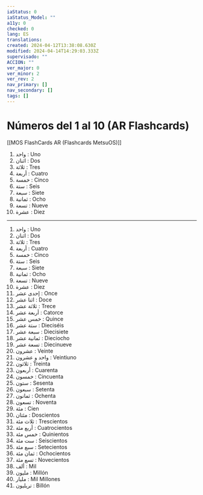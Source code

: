 ```yaml
---
iaStatus: 0
iaStatus_Model: ""
a11y: 0
checked: 0
lang: ES
translations: 
created: 2024-04-12T13:38:08.630Z
modified: 2024-04-14T14:29:03.333Z
supervisado: ""
ACCION: ""
ver_major: 0
ver_minor: 2
ver_rev: 2
nav_primary: []
nav_secondary: []
tags: []
---
```

# Números del 1 al 10 (AR Flashcards)

[[MOS FlashCards AR (Flashcards MetsuOS)]]

1. واحد : Uno
2. اثنان : Dos
3. ثلاثة : Tres
4. أربعة : Cuatro
5. خمسة : Cinco
6. ستة : Seis
7. سبعة : Siete
8. ثمانية : Ocho
9. تسعة : Nueve
10. عشرة : Diez


---

1. واحد : Uno
2. اثنان : Dos
3. ثلاثة : Tres
4. أربعة : Cuatro
5. خمسة : Cinco
6. ستة : Seis
7. سبعة : Siete
8. ثمانية : Ocho
9. تسعة : Nueve
10. عشرة : Diez
11. إحدى عشر : Once
12. اثنا عشر : Doce
13. ثلاثة عشر : Trece
14. أربعة عشر : Catorce
15. خمس عشر : Quince
16. ستة عشر : Dieciséis
17. سبعة عشر : Diecisiete
18. ثمانية عشر : Dieciocho
19. تسعة عشر : Diecinueve
20. عشرون : Veinte
21. واحد و عشرون : Veintiuno
22. ثلاثون : Treinta
23. أربعون : Cuarenta
24. خمسون : Cincuenta
25. ستون : Sesenta
26. سبعون : Setenta
27. ثمانون : Ochenta
28. تسعون : Noventa
29. مئة : Cien
30. مئتان : Doscientos
31. ثلاث مئة : Trescientos
32. أربع مئة : Cuatrocientos
33. خمس مئة : Quinientos
34. ست مئة : Seiscientos
35. سبع مئة : Setecientos
36. ثمان مئة : Ochocientos
37. تسع مئة : Novecientos
38. ألف : Mil
39. مليون : Millón
40. مليار : Mil Millones
41. تريليون : Billón
